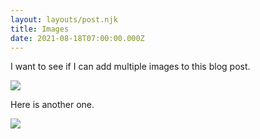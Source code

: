 ```yaml
---
layout: layouts/post.njk
title: Images
date: 2021-08-18T07:00:00.000Z
---
```

I want to see if I can add multiple images to this blog post.

![](/images/uploads/soupdumpling.jpg)

Here is another one.

![](/images/uploads/hotpot.png)